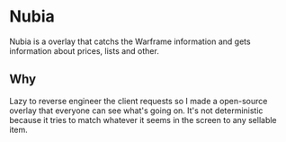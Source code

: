 # Nubia

Nubia is a overlay that catchs the Warframe information and gets information about prices, lists and other.


## Why

Lazy to reverse engineer the client requests so I made a open-source overlay that everyone can see what's going on.
It's not deterministic because it tries to match whatever it seems in the screen to any sellable item.
